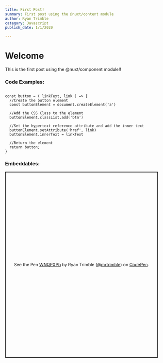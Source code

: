 ```yaml
---
title: First Post!
summary: First post using the @nuxt/content module
author: Ryan Trimble
category: Javascript
publish_date: 1/1/2020

---
```


# Welcome

This is the first post using the @nuxt/component module!!


### Code Examples:
```js{1,3-5}[button-component.js]

const button = ( linkText, link ) => {
  //Create the button element
  const buttonElement = document.createElement('a')
  
  //Add the CSS Class to the element
  buttonElement.classList.add('btn')

  //Set the hypertext reference attribute and add the inner text
  buttonElement.setAttribute('href', link)
  buttonElement.innerText = linkText

  //Return the element
  return button;
}

```

### Embeddables:
<p class="codepen" data-height="612" data-theme-id="dark" data-default-tab="result" data-user="mrtrimble" data-slug-hash="WNQPXPb" style="height: 612px; box-sizing: border-box; display: flex; align-items: center; justify-content: center; border: 2px solid; margin: 1em 0; padding: 1em;" data-pen-title="WNQPXPb">
  <span>See the Pen <a href="https://codepen.io/mrtrimble/pen/WNQPXPb">
  WNQPXPb</a> by Ryan Trimble (<a href="https://codepen.io/mrtrimble">@mrtrimble</a>)
  on <a href="https://codepen.io">CodePen</a>.</span>
</p>
<script async src="https://static.codepen.io/assets/embed/ei.js"></script>